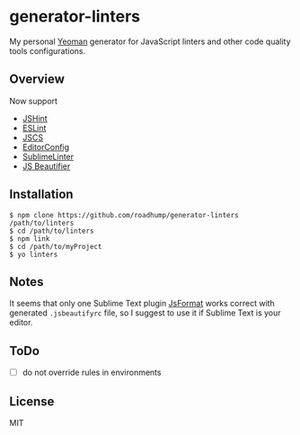 # generator-linters 

My personal [Yeoman](http://yeoman.io) generator for JavaScript linters and other code quality tools configurations.

## Overview

Now support

* [JSHint](http://jshint.com)
* [ESLint](http://eslint.org)
* [JSCS](https://github.com/mdevils/node-jscs)
* [EditorConfig](http://editorconfig.org)
* [SublimeLinter](http://sublimelinter.readthedocs.org)
* [JS Beautifier](http://jsbeautifier.org)

## Installation

```
$ npm clone https://github.com/roadhump/generator-linters /path/to/linters
$ cd /path/to/linters
$ npm link
$ cd /path/to/myProject
$ yo linters
```

## Notes

It seems that only one Sublime Text plugin [JsFormat](https://github.com/jdc0589/JsFormat) works correct with generated `.jsbeautifyrc` file, so I suggest to use it if Sublime Text is your editor.

## ToDo

- [ ] do not override rules in environments

## License

MIT
